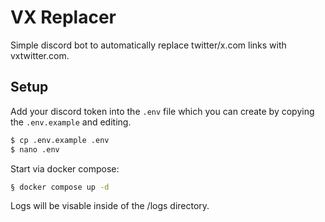 # VX Replacer
Simple discord bot to automatically replace twitter/x.com links with vxtwitter.com.

## Setup

Add your discord token into the `.env` file which you can create by copying the `.env.example` and editing.
```bash
$ cp .env.example .env
$ nano .env
```
Start via docker compose:
```bash
§ docker compose up -d
```
Logs will be visable inside of the /logs directory.
